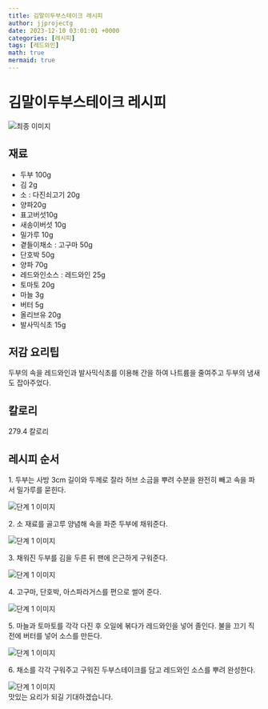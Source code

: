 ```yaml
---
title: 김말이두부스테이크 레시피
author: jjprojectg
date: 2023-12-10 03:01:01 +0000
categories: [레시피]
tags: [레드와인]
math: true
mermaid: true
---
```

<meta name="og:type" content="website"/>
<meta charset="UTF-8"/>
<div class="header">
  <h1>김말이두부스테이크 레시피</h1>
</div>

<div class="container my-4">
  <div class="row">
    <div class="col-12 col-md-6">
      <div class="recipe-image">
        <img src="http://www.foodsafetykorea.go.kr/uploadimg/cook/10_00314_2.png" class="step-image" alt="최종 이미지"/>
      </div>
    </div>
    <div class="col-12 col-md-6">
      <div class="ingredients">
        <h2>재료</h2>
        <ul class="card">
          <li> 두부 100g </li>
          <li>  김 2g </li>
          <li> 소 : 다진쇠고기 20g </li>
          <li>  양파20g </li>
          <li>  표고버섯10g </li>
          <li>  새송이버섯 10g </li>
          <li>  밀가루 10g </li>
          <li> 곁들이채소 : 고구마 50g </li>
          <li>  단호박 50g </li>
          <li>  양파 70g </li>
          <li> 레드와인소스 : 레드와인 25g </li>
          <li>  토마토 20g </li>
          <li>  마늘 3g </li>
          <li>  버터 5g </li>
          <li>  올리브유 20g </li>
          <li> 발사믹식초 15g </li>
</ul>
      </div>
    </div>
    <div class="col-12 col-md-6">
      <div class="ingredients">
        <h2>저감 요리팁</h2>
        <div class="card"> 
          <p>
            두부의 속을 레드와인과 발사믹식초를 이용해 간을 하여 나트륨을 줄여주고 두부의 냄새도 잡아주었다.
          </p>
        </div>
      </div>
      <div class="ingredients">
        <h2>칼로리</h2>
        <div class="card"> 
          <p>
            279.4 칼로리
          </p>
        </div>
      </div>
    </div>
  </div>

  <h2 class="my-4">레시피 순서</h2>
  <div class="card recipe-card">
    <div class="card-body recipe-step">
      <p class="card-text step-description">1. 두부는 사방 3cm 길이와 두께로 잘라 허브
소금을 뿌려 수분을 완전히 빼고 속을 파서
밀가루를 묻힌다.</p>
      <img src="http://www.foodsafetykorea.go.kr/uploadimg/cook/20_00314_01.png" alt="단계 1 이미지" class="step-image"/>
    </div>
  </div>
  <div class="card recipe-card">
    <div class="card-body recipe-step">
      <p class="card-text step-description">2. 소 재료를 골고루 양념해 속을 파준 두부에
채워준다.</p>
      <img src="http://www.foodsafetykorea.go.kr/uploadimg/cook/20_00314_02.png" alt="단계 1 이미지" class="step-image"/>
    </div>
  </div>
  <div class="card recipe-card">
    <div class="card-body recipe-step">
      <p class="card-text step-description">3. 채워진 두부를 김을 두른 뒤 팬에 은근하게
구워준다.</p>
      <img src="http://www.foodsafetykorea.go.kr/uploadimg/cook/20_00314_03.png" alt="단계 1 이미지" class="step-image"/>
    </div>
  </div>
  <div class="card recipe-card">
    <div class="card-body recipe-step">
      <p class="card-text step-description">4. 고구마, 단호박, 아스파라거스를 편으로
썰어 준다.</p>
      <img src="http://www.foodsafetykorea.go.kr/uploadimg/cook/20_00314_04.png" alt="단계 1 이미지" class="step-image"/>
    </div>
  </div>
  <div class="card recipe-card">
    <div class="card-body recipe-step">
      <p class="card-text step-description">5. 마늘과 토마토를 각각 다진 후 오일에 볶다가
레드와인을 넣어 졸인다. 불을 끄기 직전에
버터를 넣어 소스를 만든다.</p>
      <img src="http://www.foodsafetykorea.go.kr/uploadimg/cook/20_00314_05.png" alt="단계 1 이미지" class="step-image"/>
    </div>
  </div>
  <div class="card recipe-card">
    <div class="card-body recipe-step">
      <p class="card-text step-description">6. 채소를 각각 구워주고 구워진 두부스테이크를
담고 레드와인 소스를 뿌려 완성한다.</p>
      <img src="http://www.foodsafetykorea.go.kr/uploadimg/cook/20_00314_06.png" alt="단계 1 이미지" class="step-image"/>
    </div>
  </div>

</div>
맛있는 요리가 되길 기대하겠습니다.
